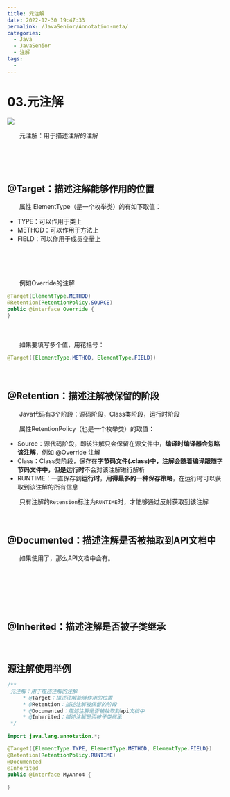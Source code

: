 ```yaml
---
title: 元注解
date: 2022-12-30 19:47:33
permalink: /JavaSenior/Annotation-meta/
categories:
  - Java
  - JavaSenior
  - 注解
tags:
  - 
---
```




# 03.元注解


![](https://image.peterjxl.com/blog/42-20221230194440-64bhyzc.jpg)

　　元注解：用于描述注解的注解

　<!-- more -->　‍

　　‍

## @Target：描述注解能够作用的位置

　　属性 ElementType（是一个枚举类）的有如下取值：

* TYPE：可以作用于类上
* METHOD：可以作用于方法上
* FIELD：可以作用于成员变量上

　　‍

　　‍

　　例如Override的注解

```java
@Target(ElementType.METHOD)
@Retention(RetentionPolicy.SOURCE)
public @interface Override {
}
```

　　‍

　　如果要填写多个值，用花括号：

```java
@Target({ElementType.METHOD, ElementType.FIELD})
```

　　‍

## @Retention：描述注解被保留的阶段

　　Java代码有3个阶段：源码阶段，Class类阶段，运行时阶段

　　属性RetentionPolicy（也是一个枚举类）的取值：

* Source：源代码阶段，即该注解只会保留在源文件中，**编译时编译器会忽略该注解**，例如 @Override 注解
* Class：Class类阶段，保存在**字节码文件(.class)**中，注解会随着编译跟随字节码文件中，但是**运行时**不会对该注解进行解析
* RUNTIME：一直保存到**运行时**，**用得最多的一种保存策略**，在运行时可以获取到该注解的所有信息

　　只有注解的`Retension`标注为`RUNTIME`时，才能够通过反射获取到该注解

　　‍

## @Documented：描述注解是否被抽取到API文档中

　　如果使用了，那么API文档中会有。

　　‍

　　‍

　　‍

## @Inherited：描述注解是否被子类继承

　　‍

## 源注解使用举例

```java
/**
 元注解：用于描述注解的注解
     * @Target：描述注解能够作用的位置
     * @Retention：描述注解被保留的阶段
     * @Documented：描述注解是否被抽取到api文档中
     * @Inherited：描述注解是否被子类继承
 */

import java.lang.annotation.*;

@Target({ElementType.TYPE, ElementType.METHOD, ElementType.FIELD})
@Retention(RetentionPolicy.RUNTIME)
@Documented
@Inherited
public @interface MyAnno4 {
  
}
```

　　‍
